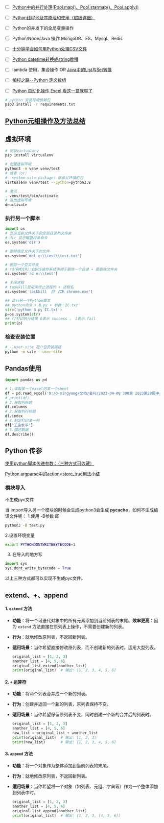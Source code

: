 - [ ] [Python中的并行处理(Pool.map()、Pool.starmap()、Pool.apply()](https://blog.csdn.net/csu_passer/article/details/102495104)
- [ ] [Python线程池及其原理和使用（超级详细）](http://c.biancheng.net/view/2627.html#:~:text=%E7%BA%BF%E7%A8%8B%E6%B1%A0%E7%9A%84%E4%BD%BF%E7%94%A8%20%E7%BA%BF%E7%A8%8B%E6%B1%A0%E7%9A%84%E5%9F%BA%E7%B1%BB%E6%98%AF%20concurrent.futures%20%E6%A8%A1%E5%9D%97%E4%B8%AD%E7%9A%84%20Executor%EF%BC%8CExecutor%20%E6%8F%90%E4%BE%9B%E4%BA%86%E4%B8%A4%E4%B8%AA%E5%AD%90%E7%B1%BB%EF%BC%8C%E5%8D%B3,ThreadPoolExecutor%20%E5%92%8C%20ProcessPoolExecutor%EF%BC%8C%E5%85%B6%E4%B8%AD%20ThreadPoolExecutor%20%E7%94%A8%E4%BA%8E%E5%88%9B%E5%BB%BA%E7%BA%BF%E7%A8%8B%E6%B1%A0%EF%BC%8C%E8%80%8C%20ProcessPoolExecutor%20%E7%94%A8%E4%BA%8E%E5%88%9B%E5%BB%BA%E8%BF%9B%E7%A8%8B%E6%B1%A0%E3%80%82)

- [ ] Python的并发下的全局变量操作
- [ ] Python/Node/Java 操作 MongoDB、ES、Mysql、Redis

- [ ] [十分钟学会如何用Python处理CSV文件](https://blog.csdn.net/m0_67393039/article/details/125389336)
- [ ] [Python datetime转换成string教程](https://www.fke6.com/html/95328.html)
- [ ] lambda 使用，集合操作 OR [Java中的List与Set转换](https://blog.csdn.net/qq_33036061/article/details/103968822)
- [ ] [编程之路--Python 定义数组](https://www.cjavapy.com/article/1516/)
- [ ] [Python 自动化操作 Excel 看这一篇就够了](https://zhuanlan.zhihu.com/p/259583430)



```bash
# python 安装环境依赖包
pip3 install -r requirements.txt
```



## [Python元组操作及方法总结](https://www.jianshu.com/p/44d3a02ef34b)



## 虚拟环境

```bash
# 安装virtualenv
pip install virtualenv

# 创建虚拟环境
python3 -m venv venv/test
# 或者（or）
#--system-site-packages 继承父环境的包
virtualenv venv/test --python=python3.8

# 激活
. venv/test/bin/activate
# 退出虚拟环境
deactivate
```

### 执行另一个脚本

```python
import os
# 显示当前文件夹下的全部目录和文件夹
# dir 显示磁盘目录命令
os.system('dir')

# 删除指定文件夹下的文件
os.system('del e:\\test\\test.txt')

# 删除一个空文件夹
# rd(RMDIR):在DOS操作系统中用于删除一个目录 + 要删除文件夹
os.system('rd e:\\test')

# 关闭进程
# taskkill是用来终止进程的 + 进程名
os.system('taskkill  /F /IM chrome.exe')

## 执行另一个Python脚本
## python命令 + B.py + 参数：IC.txt'
str=('python B.py IC.txt')
p=os.system(str)
## //打印执行结果 0表示 success ， 1表示 fail
print(p)
```
### 检查安装位置

```bash
# --user-site 用户包安装路径
python -m site --user-site
```



## Pandas使用

```python
import pandas as pd

# 1.读取某一个excel的某一个sheet
df = pd.read_excel('D:/0-mingyang/文档/会刊/2023-04-08 300家 2023第28届中国中西部（合肥）医疗器械展览会  第二版.xlsx', sheet_name=0)
# print(df)
# 2.获取列标题
df.columns
# 3.获取列行标题
df.index
# 4.制定打印某一列
df["工资水平"]
# 5.描述数据
df.describe()
```





## Python 传参

[使用python脚本传递参数：（三种方式可收藏）](https://www.cnblogs.com/mrwhite2020/p/16812198.html)

[Python argparse中的action=store_true用法小结](https://www.jb51.net/article/274927.htm)

### 模块导入

不生成pyc文件

当 import导入另一个模块的时候会生成python3会生成 __pycache__，如何不生成编译文件呢：
1.使用 -B参数 即

```bash
python3 -B test.py
```

2.设置环境变量

```bash
export PYTHONDONTWRITEBYTECODE=1
```

3. 在导入的地方写

```python
import sys
sys.dont_write_bytecode = True
```

以上三种方式都可以实现不生成pyc文件。





## extend、+、append

#### 1. **`extend` 方法**

- **功能**：将一个可迭代对象中的所有元素添加到当前列表的末尾。**效率更高**：因为 `extend` 方法直接在原列表上操作，不需要创建新的列表。

- **行为**：就地修改原列表，不返回新列表。

- **适用场景**：当你希望直接修改原列表，而不创建新的列表时。适用大型列表。

  ```python
  original_list = [1, 2, 3]
  another_list = [4, 5, 6]
  original_list.extend(another_list)
  print(original_list)  # 输出: [1, 2, 3, 4, 5, 6]
  ```

#### 2. **`+` 运算符**

- **功能**：将两个列表合并成一个新的列表。

- **行为**：创建并返回一个新的列表，原列表保持不变。

- **适用场景**：当你希望保留原列表不变，同时创建一个新的合并后的列表时。

  ```python
  original_list = [1, 2, 3]
  another_list = [4, 5, 6]
  new_list = original_list + another_list
  print(original_list)  # 输出: [1, 2, 3]
  print(new_list)       # 输出: [1, 2, 3, 4, 5, 6]
  ```


#### 3. **`append` 方法**

- **功能**：将一个对象作为整体添加到当前列表的末尾。

- **行为**：就地修改原列表，不返回新列表。

- **适用场景**：当你希望将一个对象（如列表、元组、字典等）作为一个整体添加到列表中时。

  ```python
  original_list = [1, 2, 3]
  another_list = [4, 5, 6]
  original_list.append(another_list)
  print(original_list)  # 输出: [1, 2, 3, [4, 5, 6]]
  ```
